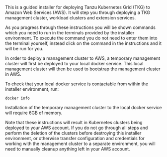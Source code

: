 This is a guided installer for deploying Tanzu Kubernetes Grid (TKG) to Amazon Web Services (AWS). It will step you through deploying a TKG management cluster, workload clusters and extension services.

As you progress through these instructions you will be shown commands which you need to run in the terminals provided by the installer environment. To execute the command you do not need to enter them into the terminal yourself, instead click on the command in the instructions and it will be run for you.

In order to deploy a management cluster to AWS, a temporary management cluster will first be deployed to your local docker service. This local management cluster will then be used to bootstrap the management cluster in AWS.

To check that your local docker service is contactable from within the installer environment, run:

```execute-1
docker info
```

Installation of the temporary management cluster to the local docker service will require 6GB of memory.

Note that these instructions will result in Kubernetes clusters being deployed to your AWS account. If you do not go through all steps and perform the deletion of the clusters before destroying this installer environment, or otherwise transfer configuration and credentials for working with the management cluster to a separate environment, you will need to manually cleanup anything left in your AWS account.

